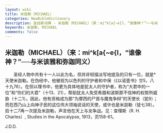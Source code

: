 ```yaml
---
layout: wiki
title: 米迦勒（MICHAEL）
categories: NewBibleDictionary
description: 圣经新词典 - 米迦勒（MICHAEL）（来：mi^k[a{~e{l，“谁像神？”──与米该雅和弥迦同义）
keywords: 米迦勒, MICHAEL
comments: false
---
```


## 米迦勒（MICHAEL）（来：mi^k[a{~e{l，“谁像神？”──与米该雅和弥迦同义）

　　圣经人物中共有十一人以此为名，但并非轻描淡写地提及的只有一位，就是*天使米迦勒。在伪经中，他被视为以色列的守护者和中保（《以诺壹书》廿5，八十九76）。在但以理书中，他更为具体地是犹太人的守护者，称为“大君中的一位”和“你们的大君”（十13、21），帮助犹太人免受希腊和波斯那不信神的权势所威胁（十二1）。因此，他有资格成为那“为摩西的尸首与魔鬼争辩”的天使长（犹9）；而在西乃山上向神子民的这位伟大领袖说话的天使，或许也是米迦勒（徒七38）。启十二7再一次提及米迦勒，声言他在天上与龙争战。见：查理斯（R. H. Charles）, Studies in the Apocalypse, 1913，页158-61。

J.D.D.








